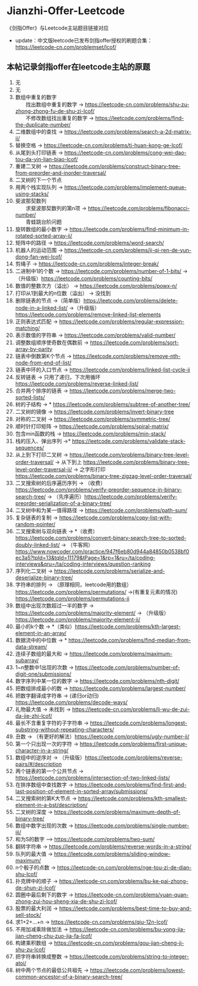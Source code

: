 # Jianzhi-Offer-Leetcode
《剑指Offer》与Leetcode主站题目链接对应
* update：中文版leetcode已发布剑指offer授权的刷题合集：https://leetcode-cn.com/problemset/lcof/
## 本帖记录剑指offer在leetcode主站的原题
1. 无
2. 无
3. 数组中重复的数字  
&ensp;&ensp;&ensp;&ensp;找出数组中重复的数字 -> https://leetcode-cn.com/problems/shu-zu-zhong-zhong-fu-de-shu-zi-lcof/  
&ensp;&ensp;&ensp;&ensp;不修改数组找出重复的数字 -> https://leetcode.com/problems/find-the-duplicate-number/
4. 二维数组中的查找 -> https://leetcode.com/problems/search-a-2d-matrix-ii/
5. 替换空格 -> https://leetcode-cn.com/problems/ti-huan-kong-ge-lcof/
6. 从尾到头打印链表 -> https://leetcode-cn.com/problems/cong-wei-dao-tou-da-yin-lian-biao-lcof/
7. 重建二叉树 -> https://leetcode.com/problems/construct-binary-tree-from-preorder-and-inorder-traversal/
8. 二叉树的下一个节点
9. 用两个栈实现队列 -> https://leetcode.com/problems/implement-queue-using-stacks/
10. 斐波那契数列  
&ensp;&ensp;&ensp;&ensp;求斐波那契数列的第n项 -> https://leetcode.com/problems/fibonacci-number/  
&ensp;&ensp;&ensp;&ensp;青蛙跳台阶问题
11. 旋转数组的最小数字 -> https://leetcode.com/problems/find-minimum-in-rotated-sorted-array-ii/
12. 矩阵中的路径 -> https://leetcode.com/problems/word-search/
13. 机器人的运动范围 -> https://leetcode-cn.com/problems/ji-qi-ren-de-yun-dong-fan-wei-lcof/
14. 剪绳子 -> https://leetcode-cn.com/problems/integer-break/
15. 二进制中1的个数 -> https://leetcode.com/problems/number-of-1-bits/ ->（升级版）https://leetcode.com/problems/counting-bits/
16. 数值的整数次方（溢出） -> https://leetcode.com/problems/powx-n/
17. 打印从1到最大的n位数（溢出） -> 没找到
18. 删除链表的节点 ->（简单版）https://leetcode.com/problems/delete-node-in-a-linked-list/ ->（升级版）https://leetcode.com/problems/remove-linked-list-elements 
19. 正则表达式匹配 -> https://leetcode.com/problems/regular-expression-matching/
20. 表示数值的字符串 -> https://leetcode.com/problems/valid-number/
21. 调整数组顺序使奇数在偶数前 -> https://leetcode.com/problems/sort-array-by-parity
22. 链表中倒数第K个节点 -> https://leetcode.com/problems/remove-nth-node-from-end-of-list/
23. 链表中环的入口节点 -> https://leetcode.com/problems/linked-list-cycle-ii
24. 反转链表 -> 只用了递归，下次用循环 https://leetcode.com/problems/reverse-linked-list/
25. 合并两个排序的链表 -> https://leetcode.com/problems/merge-two-sorted-lists/
26. 树的子结构 -> * https://leetcode.com/problems/subtree-of-another-tree/
27. 二叉树的镜像 -> https://leetcode.com/problems/invert-binary-tree
28. 对称的二叉树 -> https://leetcode.com/problems/symmetric-tree/
29. 顺时针打印矩阵 -> https://leetcode.com/problems/spiral-matrix/
30. 包含min函数的栈 -> https://leetcode.com/problems/min-stack/
31. 栈的压入、弹出序列 ->* https://leetcode.com/problems/validate-stack-sequences/
32. 从上到下打印二叉树 -> https://leetcode.com/problems/binary-tree-level-order-traversal/ -> 从下到上 https://leetcode.com/problems/binary-tree-level-order-traversal-ii/ -> 之字形打印 https://leetcode.com/problems/binary-tree-zigzag-level-order-traversal/
33. 二叉搜索树的后序遍历序列 -> （收费）https://leetcode.com/problems/verify-preorder-sequence-in-binary-search-tree/ -> （先序遍历）https://leetcode.com/problems/verify-preorder-serialization-of-a-binary-tree/
34. 二叉树中和为某一值得路径 -> https://leetcode.com/problems/path-sum/
35. 复杂链表的复制 -> https://leetcode.com/problems/copy-list-with-random-pointer/
36. 二叉搜索树与双向链表 -> *（收费）https://leetcode.com/problems/convert-binary-search-tree-to-sorted-doubly-linked-list/ -> （牛客网）https://www.nowcoder.com/practice/947f6eb80d944a84850b0538bf0ec3a5?tpId=13&tqId=11179&tPage=1&rp=1&ru=/ta/coding-interviews&qru=/ta/coding-interviews/question-ranking
37. 序列化二叉树 -> https://leetcode.com/problems/serialize-and-deserialize-binary-tree/
38. 字符串的排列 -> （原理相同，leetcode用的数组）https://leetcode.com/problems/permutations/ ->(有重复元素的情况) https://leetcode.com/problems/permutations-ii
39. 数组中出现次数超过一半的数字 -> https://leetcode.com/problems/majority-element/ -> （升级版） https://leetcode.com/problems/majority-element-ii/
40. 最小的k个数 -> *（类似）https://leetcode.com/problems/kth-largest-element-in-an-array/
41. 数据流中的中位数 -> * https://leetcode.com/problems/find-median-from-data-stream/
42. 连续子数组的最大和 -> https://leetcode.com/problems/maximum-subarray/
43. 1~n整数中1出现的次数 -> https://leetcode.com/problems/number-of-digit-one/submissions/
44. 数字序列中某一位的数字 -> https://leetcode.com/problems/nth-digit/
45. 把数组排成最小的数 -> https://leetcode.com/problems/largest-number/
46. 把数字翻译成字符串 -> (递归or动归) https://leetcode.com/problems/decode-ways/
47. 礼物最大值 -> 未找到 -> https://leetcode-cn.com/problems/li-wu-de-zui-da-jie-zhi-lcof/
48. 最长不含重复字符的子字符串 -> https://leetcode.com/problems/longest-substring-without-repeating-characters/
49. 丑数 -> （有更好的解法）https://leetcode.com/problems/ugly-number-ii/
50. 第一个只出现一次的字符 ->  https://leetcode.com/problems/first-unique-character-in-a-string/
51. 数组中的逆序对 -> （升级版）https://leetcode.com/problems/reverse-pairs/#/description
52. 两个链表的第一个公共节点 -> https://leetcode.com/problems/intersection-of-two-linked-lists/
53. 在排序数组中查找数字 -> https://leetcode.com/problems/find-first-and-last-position-of-element-in-sorted-array/submissions/
54. 二叉搜索树的第K大节点 -> https://leetcode.com/problems/kth-smallest-element-in-a-bst/description/
55. 二叉树的深度 -> https://leetcode.com/problems/maximum-depth-of-binary-tree/
56. 数组中数字出现的次数 -> https://leetcode.com/problems/single-number-iii/
57. 和为S的数字 —> https://leetcode.com/problems/two-sum/
58. 翻转字符串 -> https://leetcode.com/problems/reverse-words-in-a-string/
59. 队列的最大值 -> https://leetcode.com/problems/sliding-window-maximum/
60. n个骰子的点数 -> https://leetcode-cn.com/problems/nge-tou-zi-de-dian-shu-lcof/
61. 扑克牌中的顺子 -> https://leetcode-cn.com/problems/bu-ke-pai-zhong-de-shun-zi-lcof/
62. 圆圈中最后剩下的数字 -> https://leetcode-cn.com/problems/yuan-quan-zhong-zui-hou-sheng-xia-de-shu-zi-lcof/
63. 股票的最大利润 -> https://leetcode.com/problems/best-time-to-buy-and-sell-stock/
64. 求1+2+…+n -> https://leetcode-cn.com/problems/qiu-12n-lcof/
65. 不用加减乘除做加法 -> https://leetcode-cn.com/problems/bu-yong-jia-jian-cheng-chu-zuo-jia-fa-lcof/
66. 构建乘积数组 -> https://leetcode-cn.com/problems/gou-jian-cheng-ji-shu-zu-lcof/
67. 把字符串转换成整数 -> https://leetcode.com/problems/string-to-integer-atoi/
68. 树中两个节点的最低公共祖先 -> https://leetcode.com/problems/lowest-common-ancestor-of-a-binary-search-tree/
